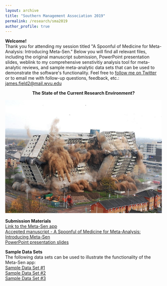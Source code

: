 ```yaml
---
layout: archive
title: "Southern Management Association 2019"
permalink: /research/sma2019
author_profile: true
---
```


<b>Welcome!</b><br>
Thank you for attending my session titled "A Spoonful of Medicine for Meta-Analysis: Introducing Meta-Sen." Below you will find all relevant files, including the original manuscript submission, PowerPoint presentation slides, weblink to my comprehensive senstivitiy analysis tool for meta-analytic reviews, and sample meta-analytic data sets that can be used to demonstrate the software's functionality. Feel free to <a href="https://twitter.com/fieldjamie?lang=en">follow me on Twitter</a> or to email me with follow-up questions, feedback, etc.: <a href = "mailto: james.field2@mail.wvu.edu">james.field2@mail.wvu.edu</a> <br>

<center><b>The State of the Current Research Environment?</b></center>
<p><img src= '/images/Implosion.png'></p>

<b>Submission Materials</b><br>
<a href="https://metasen.shinyapps.io/gen1/">Link to the Meta-Sen app</a>
<br>
<a href="http://jamiefield.github.io/files/Introducing Meta-Sen_SMA2019_SUBMITTED.pdf?dl=0">Accepted manuscript - A Spoonful of Medicine for Meta-Analysis: Introducing Meta-Sen</a>
<br>
<a href="http://jamiefield.github.io/files/SMA_2019_MetaSen.pdf?dl=0">PowerPoint presentation slides</a>

<b>Sample Data Sets</b><br>
The following data sets can be used to illustrate the functionality of the Meta-Sen app:<br>
<a href="http://jamiefield.github.io/files/Sample Data Set #1.csv?dl=0">Sample Data Set #1</a><br>
<a href="http://jamiefield.github.io/files/Sample Data Set #2.csv?dl=0">Sample Data Set #2</a><br>
<a href="http://jamiefield.github.io/files/Sample Data Set #3.csv?dl=0">Sample Data Set #3</a><br>
